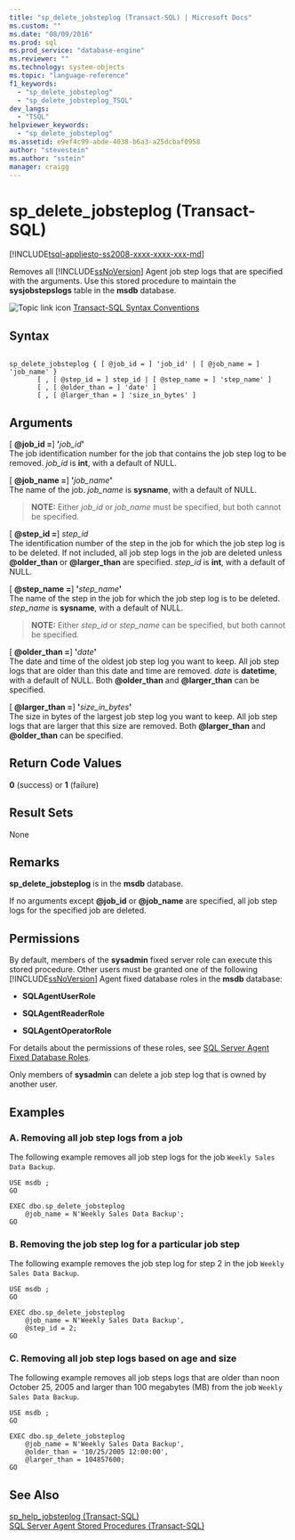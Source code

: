 ```yaml
---
title: "sp_delete_jobsteplog (Transact-SQL) | Microsoft Docs"
ms.custom: ""
ms.date: "08/09/2016"
ms.prod: sql
ms.prod_service: "database-engine"
ms.reviewer: ""
ms.technology: system-objects
ms.topic: "language-reference"
f1_keywords: 
  - "sp_delete_jobsteplog"
  - "sp_delete_jobsteplog_TSQL"
dev_langs: 
  - "TSQL"
helpviewer_keywords: 
  - "sp_delete_jobsteplog"
ms.assetid: e9ef4c99-abde-4038-b6a3-a25dcbaf0958
author: "stevestein"
ms.author: "sstein"
manager: craigg
---
```

# sp_delete_jobsteplog (Transact-SQL)
[!INCLUDE[tsql-appliesto-ss2008-xxxx-xxxx-xxx-md](../../includes/tsql-appliesto-ss2008-xxxx-xxxx-xxx-md.md)]

  Removes all [!INCLUDE[ssNoVersion](../../includes/ssnoversion-md.md)] Agent job step logs that are specified with the arguments. Use this stored procedure to maintain the **sysjobstepslogs** table in the **msdb** database.  
  
  
 ![Topic link icon](../../database-engine/configure-windows/media/topic-link.gif "Topic link icon") [Transact-SQL Syntax Conventions](../../t-sql/language-elements/transact-sql-syntax-conventions-transact-sql.md)  
  
## Syntax  
  
```  
  
sp_delete_jobsteplog { [ @job_id = ] 'job_id' | [ @job_name = ] 'job_name' }  
       [ , [ @step_id = ] step_id | [ @step_name = ] 'step_name' ]  
       [ , [ @older_than = ] 'date' ]  
       [ , [ @larger_than = ] 'size_in_bytes' ]  
```  
  
## Arguments  
 [ **@job_id =**] **'**_job_id_**'**  
 The job identification number for the job that contains the job step log to be removed. *job_id* is **int**, with a default of NULL.  
  
 [ **@job_name =**] **'**_job_name_**'**  
 The name of the job. *job_name* is **sysname**, with a default of NULL.  
  
> **NOTE:** Either *job_id* or *job_name* must be specified, but both cannot be specified.  
  
 [ **@step_id =**] *step_id*  
 The identification number of the step in the job for which the job step log is to be deleted. If not included, all job step logs in the job are deleted unless **@older_than** or **@larger_than** are specified. *step_id* is **int**, with a default of NULL.  
  
 [ **@step_name =**] **'**_step_name_**'**  
 The name of the step in the job for which the job step log is to be deleted. *step_name* is **sysname**, with a default of NULL.  
  
> **NOTE:** Either *step_id* or *step_name* can be specified, but both cannot be specified.  
  
 [ **@older_than =**] **'**_date_**'**  
 The date and time of the oldest job step log you want to keep. All job step logs that are older than this date and time are removed. *date* is **datetime**, with a default of NULL. Both **@older_than** and **@larger_than** can be specified.  
  
 [ **@larger_than =**] **'**_size_in_bytes_**'**  
 The size in bytes of the largest job step log you want to keep. All job step logs that are larger that this size are removed. Both **@larger_than** and **@older_than** can be specified.  
  
## Return Code Values  
 **0** (success) or **1** (failure)  
  
## Result Sets  
 None  
  
## Remarks  
 **sp_delete_jobsteplog** is in the **msdb** database.  
  
 If no arguments except **@job_id** or **@job_name** are specified, all job step logs for the specified job are deleted.  
  
## Permissions  
 By default, members of the **sysadmin** fixed server role can execute this stored procedure. Other users must be granted one of the following [!INCLUDE[ssNoVersion](../../includes/ssnoversion-md.md)] Agent fixed database roles in the **msdb** database:  
  
-   **SQLAgentUserRole**  
  
-   **SQLAgentReaderRole**  
  
-   **SQLAgentOperatorRole**  
  
 For details about the permissions of these roles, see [SQL Server Agent Fixed Database Roles](../../ssms/agent/sql-server-agent-fixed-database-roles.md).  
  
 Only members of **sysadmin** can delete a job step log that is owned by another user.  
  
## Examples  
  
### A. Removing all job step logs from a job  
 The following example removes all job step logs for the job `Weekly Sales Data Backup`.  
  
```  
USE msdb ;  
GO  
  
EXEC dbo.sp_delete_jobsteplog  
    @job_name = N'Weekly Sales Data Backup';  
GO  
```  
  
### B. Removing the job step log for a particular job step  
 The following example removes the job step log for step 2 in the job `Weekly Sales Data Backup`.  
  
```  
USE msdb ;  
GO  
  
EXEC dbo.sp_delete_jobsteplog  
    @job_name = N'Weekly Sales Data Backup',  
    @step_id = 2;  
GO  
```  
  
### C. Removing all job step logs based on age and size  
 The following example removes all job steps logs that are older than noon October 25, 2005 and larger than 100 megabytes (MB) from the job `Weekly Sales Data Backup`.  
  
```  
USE msdb ;  
GO  
  
EXEC dbo.sp_delete_jobsteplog  
    @job_name = N'Weekly Sales Data Backup',  
    @older_than = '10/25/2005 12:00:00',  
    @larger_than = 104857600;  
GO  
```  
  
## See Also  
 [sp_help_jobsteplog &#40;Transact-SQL&#41;](../../relational-databases/system-stored-procedures/sp-help-jobsteplog-transact-sql.md)   
 [SQL Server Agent Stored Procedures &#40;Transact-SQL&#41;](../../relational-databases/system-stored-procedures/sql-server-agent-stored-procedures-transact-sql.md)  
  
  
